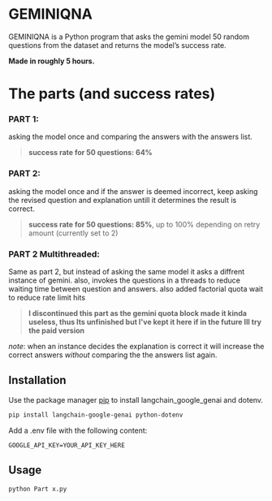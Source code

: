 # GEMINIQNA

GEMINIQNA is a Python program that asks the gemini model 50 random questions from the dataset and returns the model’s success rate.

**Made in roughly 5 hours.**

# The parts (and success rates)
### PART 1: 
asking the model once and comparing the answers with the answers list.

>**success rate for 50 questions: 64%**

### PART 2: 
asking the model once and if the answer is deemed incorrect, keep asking the revised question and explanation untill it determines the result is correct.

>**success rate for 50 questions: 85%**, up to 100% depending on retry amount (currently set to 2)


### PART 2 Multithreaded:
 Same as part 2, but instead of asking the same model it asks a diffrent instance of gemini. also, invokes the questions in a threads to reduce waiting time between question and answers. also added factorial quota wait to reduce rate limit hits

>**I discontinued this part as the gemini quota block made it kinda useless, thus Its unfinished but I've kept it here if in the future Ill try the paid version**

_note_: when an instance decides the explanation is correct it will increase the correct answers _without_ comparing the the answers list again. 


## Installation

Use the package manager [pip](https://pip.pypa.io/en/stable/) to install langchain_google_genai and dotenv.

```bash
pip install langchain-google-genai python-dotenv
```

Add a .env file with the following content:
```
GOOGLE_API_KEY=YOUR_API_KEY_HERE
```

## Usage

```python
python Part x.py
